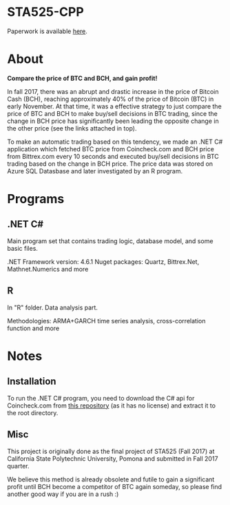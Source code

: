 

# STA525-CPP
Paperwork is available [here](https://portfolium.com/entry/time-series-analysis-in-cryptocurrency-markets).

# About
**Compare the price of BTC and BCH, and gain profit!**

In fall 2017, there was an abrupt and drastic increase in the price of Bitcoin Cash (BCH), reaching approximately 40% of the price of Bitcoin (BTC) in early November. At that time, it was a effective strategy to just compare the price of BTC and BCH to make buy/sell decisions in BTC trading, since the change in BCH price has significantly been leading the opposite change in the other price (see the links attached in top).

To make an automatic trading based on this tendency, we made an .NET C# application which fetched BTC price from Coincheck.com and BCH price from Bittrex.com every 10 seconds and executed buy/sell decisions in BTC trading based on the change in BCH price. The price data was stored on Azure SQL Datasbase and later investigated by an R program. 

# Programs
## .NET C#
Main program set that contains trading logic, database model, and some basic files.

.NET Framework version: 4.6.1 
Nuget packages: Quartz, Bittrex.Net, Mathnet.Numerics and more
 
## R
In "R" folder. Data analysis part.

Methodologies: ARMA+GARCH time series analysis, cross-correlation function and more

# Notes
## Installation
To run the .NET C# program, you need to download the C# api for Coincheck.com from [this repository](https://github.com/coincheckjp/coincheck-cs) (as it has no license) and extract it to the root directory.

## Misc
This project is originally done as the final project of STA525 (Fall 2017) at California State Polytechnic University, Pomona and submitted in Fall 2017 quarter.

We believe this method is already obsolete and futile to gain a significant profit until BCH become a competitor of BTC again someday, so please find another good way if you are in a rush :)
